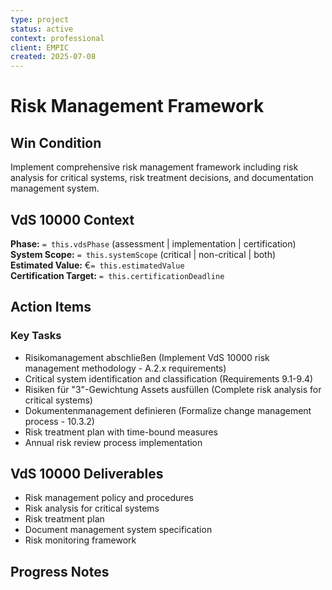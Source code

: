 ```yaml
---
type: project
status: active
context: professional
client: EMPIC
created: 2025-07-08
---
```



# Risk Management Framework

## Win Condition
Implement comprehensive risk management framework including risk analysis for critical systems, risk treatment decisions, and documentation management system.

## VdS 10000 Context
**Phase:** `= this.vdsPhase` (assessment | implementation | certification)  
**System Scope:** `= this.systemScope` (critical | non-critical | both)  
**Estimated Value:** €`= this.estimatedValue`  
**Certification Target:** `= this.certificationDeadline`

## Action Items
### Key Tasks
- Risikomanagement abschließen (Implement VdS 10000 risk management methodology - A.2.x requirements)
- Critical system identification and classification (Requirements 9.1-9.4)
- Risiken für "3"-Gewichtung Assets ausfüllen (Complete risk analysis for critical systems)
- Dokumentenmanagement definieren (Formalize change management process - 10.3.2)
- Risk treatment plan with time-bound measures
- Annual risk review process implementation

## VdS 10000 Deliverables
- Risk management policy and procedures
- Risk analysis for critical systems
- Risk treatment plan
- Document management system specification
- Risk monitoring framework

## Progress Notes

